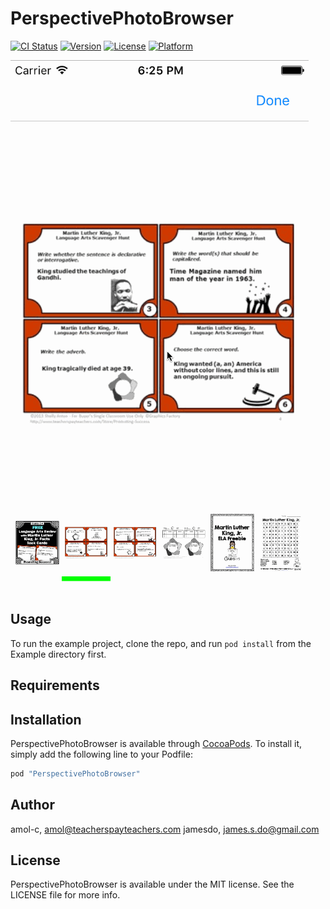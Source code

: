 # PerspectivePhotoBrowser

[![CI Status](http://img.shields.io/travis/amol-c/PerspectivePhotoBrowser.svg?style=flat)](https://travis-ci.org/amol-c/PerspectivePhotoBrowser)
[![Version](https://img.shields.io/cocoapods/v/PerspectivePhotoBrowser.svg?style=flat)](http://cocoapods.org/pods/PerspectivePhotoBrowser)
[![License](https://img.shields.io/cocoapods/l/PerspectivePhotoBrowser.svg?style=flat)](http://cocoapods.org/pods/PerspectivePhotoBrowser)
[![Platform](https://img.shields.io/cocoapods/p/PerspectivePhotoBrowser.svg?style=flat)](http://cocoapods.org/pods/PerspectivePhotoBrowser)


![alt tag](https://raw.githubusercontent.com/TeachersPayTeachers/PerspectivePhotoBrowser/master/Perspective.gif)

## Usage

To run the example project, clone the repo, and run `pod install` from the Example directory first.

## Requirements

## Installation

PerspectivePhotoBrowser is available through [CocoaPods](http://cocoapods.org). To install
it, simply add the following line to your Podfile:

```ruby
pod "PerspectivePhotoBrowser"
```

## Author

amol-c, amol@teacherspayteachers.com
jamesdo, james.s.do@gmail.com

## License

PerspectivePhotoBrowser is available under the MIT license. See the LICENSE file for more info.
